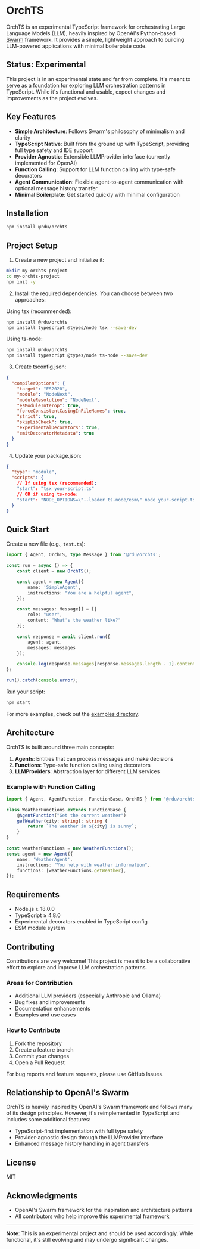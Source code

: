 # OrchTS

OrchTS is an experimental TypeScript framework for orchestrating Large Language Models (LLM), heavily inspired by OpenAI's Python-based [Swarm](https://github.com/openai/swarm) framework. It provides a simple, lightweight approach to building LLM-powered applications with minimal boilerplate code.

## Status: Experimental

This project is in an experimental state and far from complete. It's meant to serve as a foundation for exploring LLM orchestration patterns in TypeScript. While it's functional and usable, expect changes and improvements as the project evolves.

## Key Features

- **Simple Architecture**: Follows Swarm's philosophy of minimalism and clarity
- **TypeScript Native**: Built from the ground up with TypeScript, providing full type safety and IDE support
- **Provider Agnostic**: Extensible LLMProvider interface (currently implemented for OpenAI)
- **Function Calling**: Support for LLM function calling with type-safe decorators
- **Agent Communication**: Flexible agent-to-agent communication with optional message history transfer
- **Minimal Boilerplate**: Get started quickly with minimal configuration

## Installation

```bash
npm install @rdu/orchts
```

## Project Setup

1. Create a new project and initialize it:
```bash
mkdir my-orchts-project
cd my-orchts-project
npm init -y
```

2. Install the required dependencies. You can choose between two approaches:

Using tsx (recommended):
```bash
npm install @rdu/orchts
npm install typescript @types/node tsx --save-dev
```

Using ts-node:
```bash
npm install @rdu/orchts
npm install typescript @types/node ts-node --save-dev
```

3. Create tsconfig.json:
```json
{
  "compilerOptions": {
    "target": "ES2020",
    "module": "NodeNext",
    "moduleResolution": "NodeNext",
    "esModuleInterop": true,
    "forceConsistentCasingInFileNames": true,
    "strict": true,
    "skipLibCheck": true,
    "experimentalDecorators": true,
    "emitDecoratorMetadata": true
  }
}
```

4. Update your package.json:
```json
{
  "type": "module",
  "scripts": {
    // If using tsx (recommended):
    "start": "tsx your-script.ts"
    // OR if using ts-node:
    "start": "NODE_OPTIONS=\"--loader ts-node/esm\" node your-script.ts"
  }
}
```

## Quick Start

Create a new file (e.g., `test.ts`):

```typescript
import { Agent, OrchTS, type Message } from '@rdu/orchts';

const run = async () => {
    const client = new OrchTS();

    const agent = new Agent({
        name: 'SimpleAgent',
        instructions: "You are a helpful agent",
    });

    const messages: Message[] = [{ 
        role: "user", 
        content: "What's the weather like?" 
    }];

    const response = await client.run({
        agent: agent,
        messages: messages
    });

    console.log(response.messages[response.messages.length - 1].content);
};

run().catch(console.error);
```

Run your script:
```bash
npm start
```

For more examples, check out the [examples directory](src/examples).

## Architecture

OrchTS is built around three main concepts:

1. **Agents**: Entities that can process messages and make decisions
2. **Functions**: Type-safe function calling using decorators
3. **LLMProviders**: Abstraction layer for different LLM services

### Example with Function Calling

```typescript
import { Agent, AgentFunction, FunctionBase, OrchTS } from '@rdu/orchts';

class WeatherFunctions extends FunctionBase {
    @AgentFunction("Get the current weather")
    getWeather(city: string): string {
        return `The weather in ${city} is sunny`;
    }
}

const weatherFunctions = new WeatherFunctions();
const agent = new Agent({
    name: 'WeatherAgent',
    instructions: "You help with weather information",
    functions: [weatherFunctions.getWeather],
});
```

## Requirements

- Node.js ≥ 18.0.0
- TypeScript ≥ 4.8.0
- Experimental decorators enabled in TypeScript config
- ESM module system

## Contributing

Contributions are very welcome! This project is meant to be a collaborative effort to explore and improve LLM orchestration patterns.

### Areas for Contribution

- Additional LLM providers (especially Anthropic and Ollama)
- Bug fixes and improvements
- Documentation enhancements
- Examples and use cases

### How to Contribute

1. Fork the repository
2. Create a feature branch
3. Commit your changes
4. Open a Pull Request

For bug reports and feature requests, please use GitHub Issues.

## Relationship to OpenAI's Swarm

OrchTS is heavily inspired by OpenAI's Swarm framework and follows many of its design principles. However, it's reimplemented in TypeScript and includes some additional features:

- TypeScript-first implementation with full type safety
- Provider-agnostic design through the LLMProvider interface
- Enhanced message history handling in agent transfers

## License

MIT

## Acknowledgments

- OpenAI's Swarm framework for the inspiration and architecture patterns
- All contributors who help improve this experimental framework

---

**Note**: This is an experimental project and should be used accordingly. While functional, it's still evolving and may undergo significant changes.